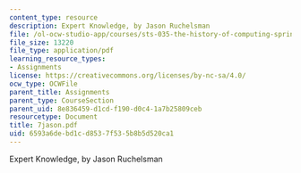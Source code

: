```yaml
---
content_type: resource
description: Expert Knowledge, by Jason Ruchelsman
file: /ol-ocw-studio-app/courses/sts-035-the-history-of-computing-spring-2004/6593a6debd1cd8537f535b8b5d520ca1_7jason.pdf
file_size: 13220
file_type: application/pdf
learning_resource_types:
- Assignments
license: https://creativecommons.org/licenses/by-nc-sa/4.0/
ocw_type: OCWFile
parent_title: Assignments
parent_type: CourseSection
parent_uid: 8e836459-d1cd-f190-d0c4-1a7b25809ceb
resourcetype: Document
title: 7jason.pdf
uid: 6593a6de-bd1c-d853-7f53-5b8b5d520ca1
---
```

Expert Knowledge, by Jason Ruchelsman
